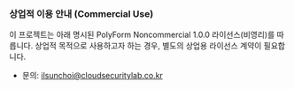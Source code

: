 ### 상업적 이용 안내 (Commercial Use)
이 프로젝트는 아래 명시된 PolyForm Noncommercial 1.0.0 라이선스(비영리)를 따릅니다.
상업적 목적으로 사용하고자 하는 경우, 별도의 상업용 라이선스 계약이 필요합니다.
- 문의: ilsunchoi@cloudsecuritylab.co.kr
